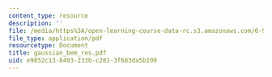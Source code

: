 ```yaml
---
content_type: resource
description: ''
file: /media/https%3A/open-learning-course-data-rc.s3.amazonaws.com/6-974-fundamentals-of-photonics-quantum-electronics-spring-2006/e9852c138493233bc2813f683da5b199_gaussian_bem_res.pdf
file_type: application/pdf
resourcetype: Document
title: gaussian_bem_res.pdf
uid: e9852c13-8493-233b-c281-3f683da5b199
---
```

